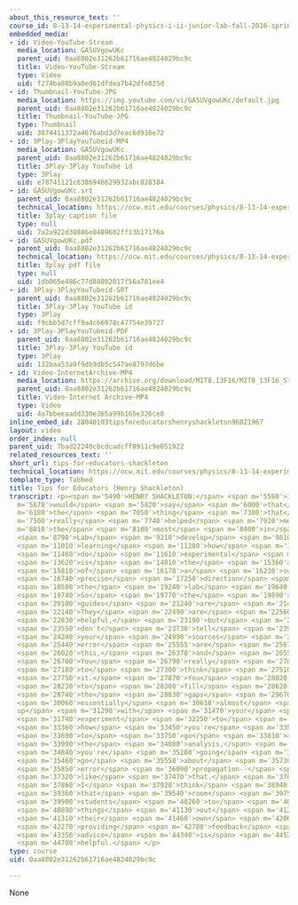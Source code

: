 ```yaml
---
about_this_resource_text: ''
course_id: 8-13-14-experimental-physics-i-ii-junior-lab-fall-2016-spring-2017
embedded_media:
- id: Video-YouTube-Stream
  media_location: GA5UVgowUKc
  parent_uid: 0aa8802e31262b61716ae4824029bc9c
  title: Video-YouTube-Stream
  type: Video
  uid: f274ba88b9a0ed61dfdea7b42dfe825d
- id: Thumbnail-YouTube-JPG
  media_location: https://img.youtube.com/vi/GA5UVgowUKc/default.jpg
  parent_uid: 0aa8802e31262b61716ae4824029bc9c
  title: Thumbnail-YouTube-JPG
  type: Thumbnail
  uid: 3074411372a4676abd3d7eac6d916e72
- id: 3Play-3PlayYouTubeid-MP4
  media_location: GA5UVgowUKc
  parent_uid: 0aa8802e31262b61716ae4824029bc9c
  title: 3Play-3Play YouTube id
  type: 3Play
  uid: e78741121c6386946629932abc828384
- id: GA5UVgowUKc.srt
  parent_uid: 0aa8802e31262b61716ae4824029bc9c
  technical_location: https://ocw.mit.edu/courses/physics/8-13-14-experimental-physics-i-ii-junior-lab-fall-2016-spring-2017/instructor-insights/student-insights/tips-for-educators-shackleton/GA5UVgowUKc.srt
  title: 3play caption file
  type: null
  uid: 7a2a922d38886e0489602ff13b17176a
- id: GA5UVgowUKc.pdf
  parent_uid: 0aa8802e31262b61716ae4824029bc9c
  technical_location: https://ocw.mit.edu/courses/physics/8-13-14-experimental-physics-i-ii-junior-lab-fall-2016-spring-2017/instructor-insights/student-insights/tips-for-educators-shackleton/GA5UVgowUKc.pdf
  title: 3play pdf file
  type: null
  uid: 1db065e486c77d88802017f56a781ee4
- id: 3Play-3PlayYouTubeid-SRT
  parent_uid: 0aa8802e31262b61716ae4824029bc9c
  title: 3Play-3Play YouTube id
  type: 3Play
  uid: f9cbb5d7cff9a4cb6978c47754e39727
- id: 3Play-3PlayYouTubeid-PDF
  parent_uid: 0aa8802e31262b61716ae4824029bc9c
  title: 3Play-3Play YouTube id
  type: 3Play
  uid: 132baa53a9f9db9db5c547ae8797d6be
- id: Video-InternetArchive-MP4
  media_location: https://archive.org/download/MIT8.13F16/MIT8_13F16_Students_Tips_for_Educators_Shackleton_300k.mp4
  parent_uid: 0aa8802e31262b61716ae4824029bc9c
  title: Video-Internet Archive-MP4
  type: Video
  uid: 4a7bbeeaadd330e365a99b165e326ce8
inline_embed_id: 28040103tipsforeducatorshenryshackleton96821967
layout: video
order_index: null
parent_uid: 7bad22240cbcdcadcff8911c9e051922
related_resources_text: ''
short_url: tips-for-educators-shackleton
technical_location: https://ocw.mit.edu/courses/physics/8-13-14-experimental-physics-i-ii-junior-lab-fall-2016-spring-2017/instructor-insights/student-insights/tips-for-educators-shackleton
template_type: Tabbed
title: Tips for Educators (Henry Shackleton)
transcript: <p><span m='5490'>HENRY SHACKLETON:</span> <span m='5580'>I</span> <span
  m='5670'>would</span> <span m='5820'>say</span> <span m='6000'>that</span> <span
  m='6180'>the</span> <span m='7050'>thing</span> <span m='7380'>that</span> <span
  m='7500'>really</span> <span m='7740'>helped</span> <span m='7920'>me</span> <span
  m='8010'>the</span> <span m='8100'>most</span> <span m='8400'>in</span> <span m='8490'>Junior</span>
  <span m='8790'>Lab</span> <span m='9210'>develop</span> <span m='9810'>as</span>
  <span m='11010'>learning</span> <span m='11280'>how</span> <span m='11370'>to</span>
  <span m='11460'>do</span> <span m='11610'>experimental</span> <span m='12720'>physics</span>
  <span m='13620'>is</span> <span m='14010'>the</span> <span m='15360'>lack</span>
  <span m='15810'>of</span> <span m='16170'>a</span> <span m='16230'>super</span>
  <span m='16740'>precise</span> <span m='17250'>direction</span> <span m='18330'>in</span>
  <span m='18580'>the</span> <span m='19240'>lab</span> <span m='19640'>guide.</span>
  <span m='19740'>So</span> <span m='19770'>the</span> <span m='19890'>lab</span>
  <span m='20100'>guides</span> <span m='21240'>are</span> <span m='21420'>vague.</span>
  <span m='22140'>They</span> <span m='22490'>are</span> <span m='22560'>very</span>
  <span m='22830'>helpful,</span> <span m='23190'>but</span> <span m='23400'>they</span>
  <span m='23550'>don't</span> <span m='23730'>tell</span> <span m='23970'>you</span>
  <span m='24240'>your</span> <span m='24990'>sources</span> <span m='25290'>of</span>
  <span m='25440'>error</span> <span m='25555'>are</span> <span m='25670'>this,</span>
  <span m='26020'>this,</span> <span m='26370'>and</span> <span m='26550'>this.</span>
  <span m='26700'>You</span> <span m='26790'>really</span> <span m='27000'>have</span>
  <span m='27180'>to</span> <span m='27300'>think</span> <span m='27510'>about</span>
  <span m='27750'>it.</span> <span m='27870'>You</span> <span m='28020'>have</span>
  <span m='28230'>to</span> <span m='28380'>fill</span> <span m='28620'>in</span>
  <span m='28740'>the</span> <span m='28830'>gaps</span> <span m='29670'>and</span>
  <span m='30060'>essentially</span> <span m='30610'>almost</span> <span m='31080'>come
  up</span> <span m='31290'>with</span> <span m='31470'>your</span> <span m='31590'>own</span>
  <span m='31740'>experiment</span> <span m='32250'>to</span> <span m='32549'>determine</span>
  <span m='33360'>how</span> <span m='33450'>you're</span> <span m='33570'>going</span>
  <span m='33690'>to</span> <span m='33750'>go</span> <span m='33810'>about</span>
  <span m='33990'>the</span> <span m='34080'>analysis,</span> <span m='34650'>how</span>
  <span m='34840'>you're</span> <span m='35280'>going</span> <span m='35400'>to</span>
  <span m='35460'>go</span> <span m='35550'>about</span> <span m='35730'>the</span>
  <span m='35850'>error</span> <span m='36090'>propagation--</span> <span m='37080'>things</span>
  <span m='37320'>like</span> <span m='37470'>that.</span> <span m='37800'>So</span>
  <span m='37860'>I</span> <span m='37920'>think</span> <span m='38940'>leaving</span>
  <span m='39360'>that</span> <span m='39540'>room</span> <span m='39750'>for</span>
  <span m='39900'>students</span> <span m='40260'>to</span> <span m='40590'>figure</span>
  <span m='40890'>things</span> <span m='41130'>out</span> <span m='41220'>on</span>
  <span m='41310'>their</span> <span m='41460'>own</span> <span m='42060'>while</span>
  <span m='42270'>providing</span> <span m='42780'>feedback</span> <span m='43260'>and</span>
  <span m='43350'>advice</span> <span m='44340'>is</span> <span m='44520'>very</span>
  <span m='44700'>helpful.</span> </p>
type: course
uid: 0aa8802e31262b61716ae4824029bc9c

---
```

None